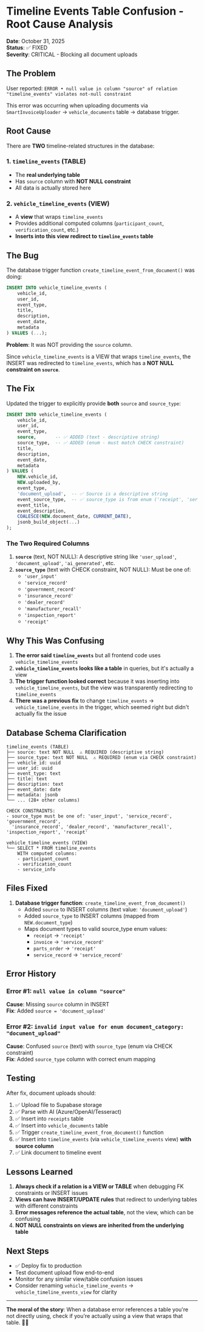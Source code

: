 # Timeline Events Table Confusion - Root Cause Analysis

**Date**: October 31, 2025  
**Status**: ✅ FIXED  
**Severity**: CRITICAL - Blocking all document uploads

## The Problem

User reported: `ERROR • null value in column "source" of relation "timeline_events" violates not-null constraint`

This error was occurring when uploading documents via `SmartInvoiceUploader` → `vehicle_documents` table → database trigger.

## Root Cause

There are **TWO** timeline-related structures in the database:

### 1. `timeline_events` (TABLE)
- The **real underlying table**
- Has `source` column with **NOT NULL constraint**
- All data is actually stored here

### 2. `vehicle_timeline_events` (VIEW)
- A **view** that wraps `timeline_events`
- Provides additional computed columns (`participant_count`, `verification_count`, etc.)
- **Inserts into this view redirect to `timeline_events` table**

## The Bug

The database trigger function `create_timeline_event_from_document()` was doing:

```sql
INSERT INTO vehicle_timeline_events (
    vehicle_id,
    user_id,
    event_type,
    title,
    description,
    event_date,
    metadata
) VALUES (...);
```

**Problem**: It was NOT providing the `source` column.

Since `vehicle_timeline_events` is a VIEW that wraps `timeline_events`, the INSERT was redirected to `timeline_events`, which has a **NOT NULL constraint on `source`**.

## The Fix

Updated the trigger to explicitly provide **both** `source` and `source_type`:

```sql
INSERT INTO vehicle_timeline_events (
    vehicle_id,
    user_id,
    event_type,
    source,       -- ✅ ADDED (text - descriptive string)
    source_type,  -- ✅ ADDED (enum - must match CHECK constraint)
    title,
    description,
    event_date,
    metadata
) VALUES (
    NEW.vehicle_id,
    NEW.uploaded_by,
    event_type,
    'document_upload',  -- ✅ Source is a descriptive string
    event_source_type,  -- ✅ source_type is from enum ('receipt', 'service_record', etc.)
    event_title,
    event_description,
    COALESCE(NEW.document_date, CURRENT_DATE),
    jsonb_build_object(...)
);
```

### The Two Required Columns

1. **`source`** (text, NOT NULL): A descriptive string like `'user_upload'`, `'document_upload'`, `'ai_generated'`, etc.
2. **`source_type`** (text with CHECK constraint, NOT NULL): Must be one of:
   - `'user_input'`
   - `'service_record'`
   - `'government_record'`
   - `'insurance_record'`
   - `'dealer_record'`
   - `'manufacturer_recall'`
   - `'inspection_report'`
   - `'receipt'`

## Why This Was Confusing

1. **The error said `timeline_events`** but all frontend code uses `vehicle_timeline_events`
2. **`vehicle_timeline_events` looks like a table** in queries, but it's actually a view
3. **The trigger function looked correct** because it was inserting into `vehicle_timeline_events`, but the view was transparently redirecting to `timeline_events`
4. **There was a previous fix** to change `timeline_events` → `vehicle_timeline_events` in the trigger, which seemed right but didn't actually fix the issue

## Database Schema Clarification

```
timeline_events (TABLE)
├── source: text NOT NULL  ⚠️ REQUIRED (descriptive string)
├── source_type: text NOT NULL  ⚠️ REQUIRED (enum via CHECK constraint)
├── vehicle_id: uuid
├── user_id: uuid
├── event_type: text
├── title: text
├── description: text
├── event_date: date
├── metadata: jsonb
└── ... (28+ other columns)

CHECK CONSTRAINTS:
- source_type must be one of: 'user_input', 'service_record', 'government_record',
  'insurance_record', 'dealer_record', 'manufacturer_recall', 'inspection_report', 'receipt'

vehicle_timeline_events (VIEW)
└── SELECT * FROM timeline_events
    WITH computed columns:
    - participant_count
    - verification_count
    - service_info
```

## Files Fixed

1. **Database trigger function**: `create_timeline_event_from_document()`
   - Added `source` to INSERT columns (text value: `'document_upload'`)
   - Added `source_type` to INSERT columns (mapped from `NEW.document_type`)
   - Maps document types to valid source_type enum values:
     * `receipt` → `'receipt'`
     * `invoice` → `'service_record'`
     * `parts_order` → `'receipt'`
     * `service_record` → `'service_record'`

## Error History

### Error #1: `null value in column "source"`
**Cause**: Missing `source` column in INSERT  
**Fix**: Added `source = 'document_upload'`

### Error #2: `invalid input value for enum document_category: "document_upload"`
**Cause**: Confused `source` (text) with `source_type` (enum via CHECK constraint)  
**Fix**: Added `source_type` column with correct enum mapping

## Testing

After fix, document uploads should:
1. ✅ Upload file to Supabase storage
2. ✅ Parse with AI (Azure/OpenAI/Tesseract)
3. ✅ Insert into `receipts` table
4. ✅ Insert into `vehicle_documents` table
5. ✅ Trigger `create_timeline_event_from_document()` function
6. ✅ Insert into `timeline_events` (via `vehicle_timeline_events` view) **with source column**
7. ✅ Link document to timeline event

## Lessons Learned

1. **Always check if a relation is a VIEW or TABLE** when debugging FK constraints or INSERT issues
2. **Views can have INSERT/UPDATE rules** that redirect to underlying tables with different constraints
3. **Error messages reference the actual table**, not the view, which can be confusing
4. **NOT NULL constraints on views are inherited from the underlying table**

## Next Steps

- ✅ Deploy fix to production
- Test document upload flow end-to-end
- Monitor for any similar view/table confusion issues
- Consider renaming `vehicle_timeline_events` → `vehicle_timeline_events_view` for clarity

---

**The moral of the story**: When a database error references a table you're not directly using, check if you're actually using a view that wraps that table. 🤦‍♂️

